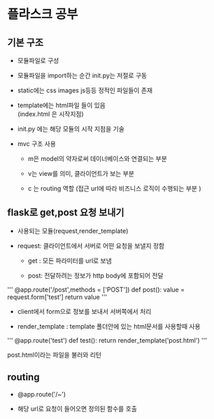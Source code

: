 # 플라스크 공부

## 기본 구조

 - 모듈파일로 구성 

 - 모듈파일을 import하는 순간 init.py는 저절로 구동 

 - static에는 css images js등등 정적인 파일들이 존재

 - template에는 html파일 들이 있음   
   (index.html 은 시작지점) 
 
 - init.py 에는 해당 모듈의 시작 지점을 기술  


- mvc 구조 사용 

  + m은 model의 약자로써 데이너베이스와 연결되는 부분
  
  + v는 view를 의미, 클라이언트가 보는 부분 
  
  + c 는 routing 역할 (접근 url에 따라 비즈니스 로직이 수행되는 부분 )
  
## flask로 get,post 요청 보내기 

 - 사용되는 모듈(request,render_template)

 - request: 클라이언트에서 서버로 어떤 요청을 보낼지 정함
 
   + get : 모든 파라미터를 url로 보냄
   
   + post: 전달하려는 정보가 http body에 포함되어 전달 
   
'''
 @app.route('/post',methods = ['POST'])
 def post():
    value = request.form['test']
    return value 
'''

- client에서 form으로 정보를 보내서 서버쪽에서 처리 


    
   
- render_template : template 폴더안에 있는 html문서를 사용할때 사용 

'''
@app.route('test')
def test():
    return render_template('post.html')
''' 
 
  post.html이라는 파일을 불러와 리턴 
  
 ## routing 
 
 - @app.route('/~')
 
 - 해당 url로 요청이 들어오면 정의된 함수를 호출 
 
 



